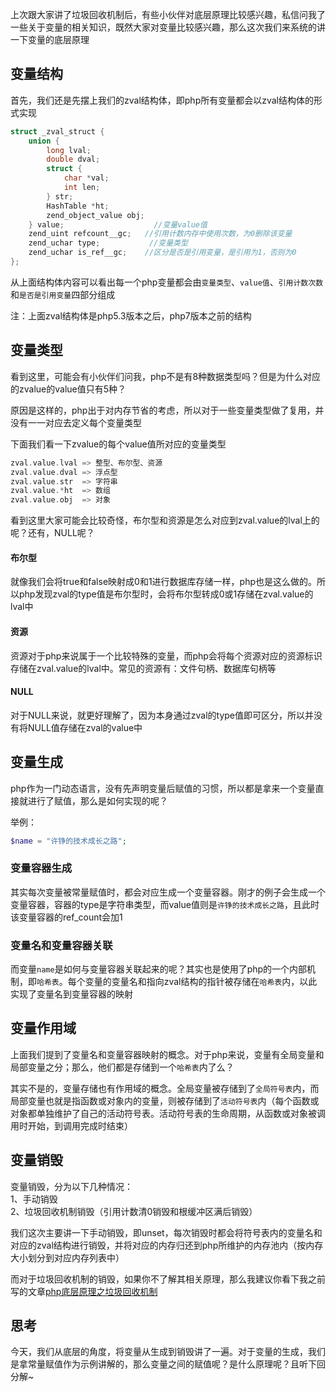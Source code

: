 上次跟大家讲了垃圾回收机制后，有些小伙伴对底层原理比较感兴趣，私信问我了一些关于变量的相关知识，既然大家对变量比较感兴趣，那么这次我们来系统的讲一下变量的底层原理

## 变量结构
首先，我们还是先摆上我们的zval结构体，即php所有变量都会以zval结构体的形式实现
```c
struct _zval_struct {
	union {
		long lval;
		double dval;
		struct {
			char *val;
			int len;
		} str;
		HashTable *ht;
		zend_object_value obj;
	} value;					//变量value值
	zend_uint refcount__gc;   //引用计数内存中使用次数，为0删除该变量
	zend_uchar type;		   //变量类型
	zend_uchar is_ref__gc;    //区分是否是引用变量，是引用为1，否则为0
};
```
从上面结构体内容可以看出每一个php变量都会由`变量类型`、`value值`、`引用计数次数`和`是否是引用变量`四部分组成 

注：上面zval结构体是php5.3版本之后，php7版本之前的结构

## 变量类型
看到这里，可能会有小伙伴们问我，php不是有8种数据类型吗？但是为什么对应的zvalue的value值只有5种？

原因是这样的，php出于对内存节省的考虑，所以对于一些变量类型做了复用，并没有一一对应去定义每个变量类型

下面我们看一下zvalue的每个value值所对应的变量类型

```c
zval.value.lval => 整型、布尔型、资源
zval.value.dval => 浮点型
zval.value.str  => 字符串
zval.value.*ht  => 数组
zval.value.obj  => 对象
```

看到这里大家可能会比较奇怪，布尔型和资源是怎么对应到zval.value的lval上的呢？还有，NULL呢？

#### 布尔型
就像我们会将true和false映射成0和1进行数据库存储一样，php也是这么做的。所以php发现zval的type值是布尔型时，会将布尔型转成0或1存储在zval.value的lval中

#### 资源
资源对于php来说属于一个比较特殊的变量，而php会将每个资源对应的资源标识存储在zval.value的lval中。常见的资源有：文件句柄、数据库句柄等

#### NULL
对于NULL来说，就更好理解了，因为本身通过zval的type值即可区分，所以并没有将NULL值存储在zval的value中

## 变量生成
php作为一门动态语言，没有先声明变量后赋值的习惯，所以都是拿来一个变量直接就进行了赋值，那么是如何实现的呢？

举例：
```php
$name = "许铮的技术成长之路";
```

### 变量容器生成
其实每次变量被常量赋值时，都会对应生成一个变量容器。刚才的例子会生成一个变量容器，容器的type是字符串类型，而value值则是`许铮的技术成长之路`，且此时该变量容器的ref_count会加1

### 变量名和变量容器关联
而变量`name`是如何与变量容器关联起来的呢？其实也是使用了php的一个内部机制，即`哈希表`。每个变量的变量名和指向zval结构的指针被存储在`哈希表`内，以此实现了变量名到变量容器的映射

## 变量作用域
上面我们提到了变量名和变量容器映射的概念。对于php来说，变量有全局变量和局部变量之分；那么，他们都是存储到一个`哈希表`内了么？

其实不是的，变量存储也有作用域的概念。全局变量被存储到了`全局符号表`内，而局部变量也就是指函数或对象内的变量，则被存储到了`活动符号表`内（每个函数或对象都单独维护了自己的活动符号表。活动符号表的生命周期，从函数或对象被调用时开始，到调用完成时结束）

## 变量销毁
变量销毁，分为以下几种情况：   
1、手动销毁   
2、垃圾回收机制销毁（引用计数清0销毁和根缓冲区满后销毁）

我们这次主要讲一下手动销毁，即unset，每次销毁时都会将符号表内的变量名和对应的zval结构进行销毁，并将对应的内存归还到php所维护的内存池内（按内存大小划分到对应内存列表中）

而对于垃圾回收机制的销毁，如果你不了解其相关原理，那么我建议你看下我之前写的文章[php底层原理之垃圾回收机制](https://github.com/technologyStudy/zens-tech-blog/blob/master/php%E5%BA%95%E5%B1%82%E5%8E%9F%E7%90%86%E4%B9%8B%E5%9E%83%E5%9C%BE%E5%9B%9E%E6%94%B6%E6%9C%BA%E5%88%B6.md)

## 思考
今天，我们从底层的角度，将变量从生成到销毁讲了一遍。对于变量的生成，我们是拿常量赋值作为示例讲解的，那么变量之间的赋值呢？是什么原理呢？且听下回分解~

